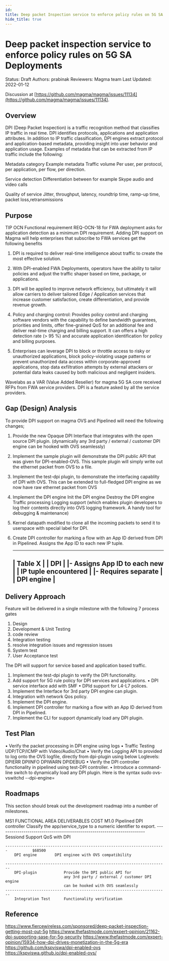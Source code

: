 ```yaml
---
id: 
title: Deep packet Inspection service to enforce policy rules on 5G SA Deployments
hide_title: true
---
```

# Deep packet inspection service to enforce policy rules on 5G SA Deployments
Status: Draft
Authors: prabinak 
Reviewers: Magma team
Last Updated: 2022-01-12

Discussion at
[https://github.com/magma/magma/issues/11134](https://github.com/magma/magma/issues/11134).

## Overview
DPI (Deep Packet Inspection) is a traffic recognition method that classifies IP traffic in real time. DPI identifies protocols, applications and application attributes. In addition to IP traffic classification, DPI engines extract protocol and application-based metadata,
providing insight into user behavior and application usage. Examples of metadata that can be
extracted from IP traffic include the following:

Metadata category                        Example metadata
Traffic volume 					Per user, per protocol, per application, per flow, per direction.
						
Service detection 				Differentiation between for example Skype audio and video calls

Quality of service              Jitter, throughput, latency, roundtrip time, ramp-up time, packet loss,retransmissions

## Purpose
TIP OCN Functional requirement REQ-OCN-18 for FWA deployment asks for application detection as a minimum DPI requirement. 
Adding DPI support on Magma will help enterprises that subscribe to FWA services get the following benefits
1)	DPI is required to deliver real-time intelligence about traffic to create the most effective solution.
2)	With DPI-enabled FWA Deployments, operators have the ability to tailor policies and adjust the traffic shaper based on time, package, or applications.
3)	DPI will be applied to improve network efficiency, but ultimately it will allow carriers to deliver tailored Edge / Application services that increase customer satisfaction, create differentiation, and provide revenue growth.

4) Policy and charging control: Provides policy control and charging software vendors with the capability to define bandwidth guarantees,
priorities and limits, offer fine-grained QoS for an additional fee and deliver real-time charging and billing support. It can offers a high detection rate (> 95 %) and accurate application identification for policy and billing purposes.

5) Enterprises can leverage DPI to block or throttle access to risky or unauthorized applications, block policy-violating usage patterns or prevent unauthorized data access within corporate-approved applications, stop data exfiltration attempts by external attackers or potential data leaks caused by both malicious and negligent insiders.

Wavelabs as a VAR (Value Added Reseller) for magma 5G SA core received RFPs from FWA service providers. DPI is a feature asked by all the service providers. 

## Gap (Design) Analysis
To provide DPI support on magma  OVS and Pipelined will need the following changes;
1.  Provide the new Opaque DPI Interface that integrates with the open source DPI plugin. (dynamically any 3rd party / external / customer DPI engine can be hooked with OVS seamlessly)
2.  Implement the sample plugin will demonstrate the DPI public API that was given for DPI-enabled-OVS. This sample plugin will simply write out the ethernet packet from OVS to a file.
3.  Implement the test-dpi plugin, to demonstrate the interfacing capablity of DPI with OVS. This can be extended to full-fledged DPI engine as we now have raw ethernet packet from OVS
4.  Implement the DPI engine
    Init the DPI engine
	Destroy the DPI engine
	Traffic processing 
	Logging support (which enables plugin developers to log their contents directly into OVS logging framework. A handy tool for debugging & maintenance)

5.  Kernel datapath modified to clone all the incoming packets to send it to userspace with special label for DPI.
6.  Create DPI controller for marking a flow with an App ID derived from DPI in Pipelined.
    Assigns the App ID to each new IP tuple.
	

    -------------------------------
    |          Table X            |
    |            DPI              |
    |- Assigns App ID to each new |
    |  IP tuple encountered       |
    |- Requires separate          |
    |  DPI engine                 |
    -------------------------------


## Delivery Approach
Feature will be delivered in a single milestone with the following 7 process gates
1. Design
2. Development & Unit Testing
3. code review 
4. Integration testing
5. resolve integration issues and regression issues
6. System test
7. User Acceptance test

The DPI will support for service based and application based traffic.
1.  Implement the test-dpi plugin to verify the DPI functionality.
2.  Add support for 5G rule policy for DPI services and applications.
	•	DPI service interface add with SMF
	•	DPId support for L4-L7 polices.
3.  Implement the Interface for 3rd party DPI engine can plugin.
4.  Integration with network Qos policy.  
5.  Implement the DPI engine.
6.  Implement DPI controller for marking a flow with an App ID derived from DPI in Pipelined.
7.  Implement the CLI for support dynamically load any DPI plugin.

## Test Plan
•	Verify the packet processing in DPI engine using logs
•	Traffic Testing UDP/TCP/ICMP with Video/Audio/Chat 
•	Verify the Logging API to provided to log onto the OVS logfile, directly from dpi-plugin using below Loglevels:
    DPIERR DPIINFO DPIWARN DPIDEBUG
•	Verify the DPI controller functionality in pipelined using test-DPI controller.
•	Introduce a command-line switch to dynamically load any DPI plugin. Here is the syntax
    sudo ovs-vswitchd --dpi-engine=<path to plugin>


## Roadmaps
This section should break out the development roadmap into a number of milestones.

MS1   		FUNCTIONAL AREA       DELIVERABLES        	                            COST
M1.0		Pipelined	      DPI controller 
                                      Classify the app/service_type
				      to a numeric identifier to export.
	------------------------------------------------------------------------				
		Sessiond	      Support QoS with DPI 			
			                      
	-----------------------------------------------------------------------           $68500
		DPI engine	      DPI enginee with OVS compatibility
			
	------------------------------------------------------------------------
		DPI-plugin            Provide the DPI public API for 
		                      any 3rd party / external / customer DPI engine
 		                      can be hooked with OVS seamlessly
	------------------------------------------------------------------------
		Integration Test	  Functionality verification
			                      
		
## Reference
https://www.fiercewireless.com/sponsored/deep-packet-inspection-getting-most-out-5g
https://www.thefastmode.com/expert-opinion/21162-dpi-supporting-sase-for-5g-security
https://www.thefastmode.com/expert-opinion/15934-how-dpi-drives-monetization-in-the-5g-era
https://github.com/kspviswa/dpi-enabled-ovs
https://kspviswa.github.io/dpi-enabled-ovs/

